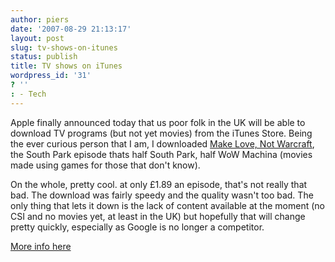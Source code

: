 ```yaml
---
author: piers
date: '2007-08-29 21:13:17'
layout: post
slug: tv-shows-on-itunes
status: publish
title: TV shows on iTunes
wordpress_id: '31'
? ''
: - Tech
---
```


Apple finally announced today that us poor folk in the UK will be able to
download TV programs (but not yet movies) from the iTunes Store. Being the
ever curious person that I am, I downloaded [Make Love, Not
Warcraft](http://en.wikipedia.org/wiki/Make_Love,_Not_Warcraft), the South
Park episode thats half South Park, half WoW Machina (movies made using games
for those that don't know).

On the whole, pretty cool. at only £1.89 an episode, that's not really that
bad. The download was fairly speedy and the quality wasn't too bad. The only
thing that lets it down is the lack of content available at the moment (no CSI
and no movies yet, at least in the UK) but hopefully that will change pretty
quickly, especially as Google is no longer a competitor.

[More info here](http://www.apple.com/uk/itunes/store/tvshows.html)

